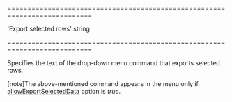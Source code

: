 <!--**
/*-------------------------------------------
    Auto-generated file. Do not modify.
-------------------------------------------

**-->
===========================================================================
<!--default-->'Export selected rows'<!--/default-->
<!--type-->string<!--/type-->
===========================================================================

<!--shortDescription-->
Specifies the text of the drop-down menu command that exports selected rows.
<!--/shortDescription-->

<!--fullDescription-->
[note]The above-mentioned command appears in the menu only if [allowExportSelectedData](/Documentation/ApiReference/UI_Widgets/dxDataGrid/Configuration/export/#allowExportSelectedData) option is *true*.
<!--/fullDescription-->